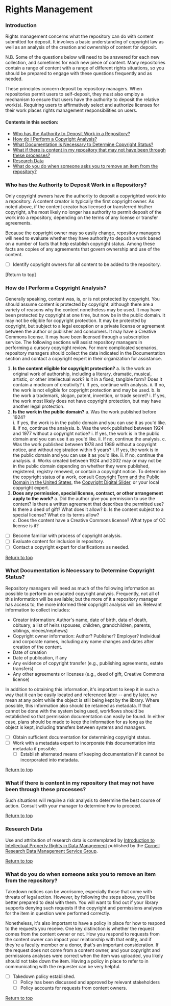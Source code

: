 <a name="top"></a>
# Rights Management

### Introduction

Rights management concerns what the repository can do with content submitted for deposit. It involves a basic understanding of copyright law as well as an analysis of the creation and ownership of content for deposit.

N.B. Some of the questions below will need to be answered for each new collection, and sometimes for each new piece of content. Many repositories contain a range of content with a range of different rights situations, so you should be prepared to engage with these questions frequently and as needed.

These principles concern deposit by repository managers. When repositories permit users to self-deposit, they must also employ a mechanism to ensure that users have the authority to deposit the relative work(s). Requiring users to affirmatively select and authorize licenses for their work places rights management responsibilities on users.

#### Contents in this section:

* [Who has the Authority to Deposit Work in a Repository?](#who-has-the-authority-to-deposit-work-in-a-repository)
* [How do I Perform a Copyright Analysis?](#how-do-i-perform-a-copyright-analysis)
* [What Documentation is Necessary to Determine Copyright Status?](#what-documentation-is-necessary-to-determine-copyright-status)
* [What if there is content in my repository that may not have been through these processes?](#what-if-there-is-content-in-my-repository-that-may-not-have-been-through-these-precesses)
* [Research Data](#research-data)
* [What do you do when someone asks you to remove an item from the repository?](#what-do-you-do-when-someone-asks-you-to-remove-an-item-from-the-repository)

### Who has the Authority to Deposit Work in a Repository?

Only copyright owners have the authority to deposit a copyrighted work into a repository. A content creator is typically the first copyright owner. As noted above, if the content creator has licensed or transferred his/her copyright, s/he most likely no longer has authority to permit deposit of the work into a repository, depending on the terms of any license or transfer agreements.

Because the copyright owner may so easily change, repository managers will need to evaluate whether they have authority to deposit a work based on a number of facts that help establish copyright status. Among these facts are copies of any agreements that govern ownership and use of the content.

  - [ ] Identify copyright owners for all content to be added to the repository.

[Return to top]

### How do I Perform a Copyright Analysis?

Generally speaking, content was, is, or is not protected by copyright. You should assume content is protected by copyright, although there are a variety of reasons why the content nonetheless may be used. It may have been protected by copyright at one time, but now be in the public domain. It may not be eligible for copyright protection. It may be protected by copyright, but subject to a legal exception or a private license or agreement between the author or publisher and consumers. It may have a Creative Commons license. It may have been licensed through a subscription service. The following sections will assist repository managers in performing a cursory copyright review. For more complicated scenarios, repository managers should collect the data indicated in the Documentation section and contact a copyright expert in their organization for assistance.
  1. **Is the content eligible for copyright protection?**
    a. Is the work an original work of authorship, including a literary, dramatic, musical, artistic, or other intellectual work? Is it in a fixed, tangible form? Does it contain a modicum of creativity?
      i. If yes, continue with analysis.
      ii. If no, the work is not eligible for copyright protection and may be used.
    b. Is the work a trademark, slogan, patent, invention, or trade secret?
      i. If yes, the work most likely does not have copyright protection, but may have another legal protection.
  2. **Is the work in the public domain?**
    a. Was the work published before 1924?  
      i. If yes, the work is in the public domain and you can use it as you'd like.
      ii. If no, continue the analysis.
    b. Was the work published between 1924 and 1977 without a copyright notice?
      i. If yes, the work is in the public domain and you can use it as you'd like.
      ii. If no, continue the analysis.
    c. Was the work published between 1978 and 1989 without a copyright notice, and without registration within 5 years?
      i. If yes, the work is in the public domain and you can use it as you'd like.
      ii. If no, continue the analysis.
    d. Works created between 1924 and 2002 may or may not be in the public domain depending on whether they were published, registered, registry renewed, or contain a copyright notice. To determine the copyright status of a work, consult [Copyright Term and the Public Domain in the United States](http://copyright.cornell.edu/resources/publicdomain.cfm), the [Copyright Digital Slider](http://librarycopyright.net/resources/digitalslider/), or your local copyright expert.
  3. **Does any permission, special license, contract, or other arrangement apply to the work?**
    a. Did the author give you permission to use the content? Is there a written agreement that describes the permitted use? Is there a deed of gift? What does it allow?
    b. Is the content subject to a special license? What do its terms allow?  
    c. Does the content have a Creative Commons license? What type of CC license is it?


  - [ ] Become familiar with process of copyright analysis.  
  - [ ] Evaluate content for inclusion in repository.  
  - [ ] Contact a copyright expert for clarifications as needed.

[Return to top](#top)

### What Documentation is Necessary to Determine Copyright Status?

Repository managers will need as much of the following information as possible to perform an educated copyright analysis. Frequently, not all of this information will be available; but the more of it a repository manager has access to, the more informed their copyright analysis will be. Relevant information to collect includes:

  * Creator information: Author's name, date of birth, data of death, obituary, a list of heirs (spouses, children, grandchildren, parents, siblings, nieces/nephews)
  * Copyright owner information: Author? Publisher? Employer? Individual and corporate names, including any name changes and dates after creation of the content.
  * Date of creation
  * Date of publication, if any
  * Any evidence of copyright transfer (e.g., publishing agreements, estate transfers)
  * Any other agreements or licenses (e.g., deed of gift, Creative Commons license)

In addition to obtaining this information, it's important to keep it in such a way that it can be easily located and referenced later -- and by later, we mean at any point while the object is still being kept by the library. Where possible, this information also should be retained as metadata. If that cannot be done with the system being used, workflows should be established so that permission documentation can easily be found. In either case, plans should be made to keep the information for as long as the object is kept, including transfers between systems and managers.

- [ ] Obtain sufficient documentation for determining copyright status.
- [ ] Work with a metadata expert to incorporate this documentation into metadata if possible.
    - [ ] Establish alternated means of keeping documentation if it cannot be incorporated into metadata.

[Return to top](#top)

### What if there is content in my repository that may not have been through these processes?

Such situations will require a risk analysis to determine the best course of action. Consult with your manager to determine how to proceed.

[Return to top](#top)

### Research Data

Use and attribution of research data is contemplated by [Introduction to Intellectual Property Rights in Data Management](https://data.research.cornell.edu/content/intellectual-property) published by the [Cornell Research Data Management Service Group](https://data.research.cornell.edu/).

[Return to top](#top)

### What do you do when someone asks you to remove an item from the repository?

Takedown notices can be worrisome, especially those that come with threats of legal action. However, by following the steps above, you'll be better prepared to deal with them. You will want to find out if your library supports denying such requests if the copyright and permissions analyses for the item in question were performed correctly.

Nonetheless, it's also important to have a policy in place for how to respond to the requests you receive. One key distinction is whether the request comes from the content owner or not. How you respond to requests from the content owner can impact your relationship with that entity, and if they're a faculty member or a donor, that's an important consideration. If the request does not come from a content owner, and your copyright and permissions analyses were correct when the item was uploaded, you likely should not take down the item. Having a policy in place to refer to in communicating with the requester can be very helpful.


- [ ] Takedown policy established.
    - [ ] Policy has been discussed and approved by relevant stakeholders
    - [ ] Policy accounts for requests from content owners.

[Return to top](#top)
